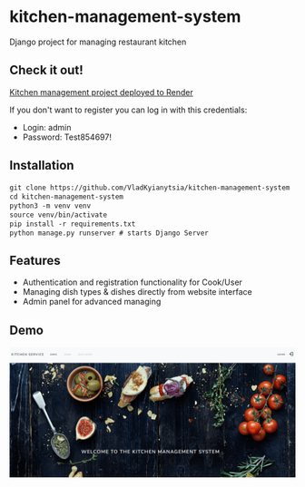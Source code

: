 # kitchen-management-system


Django project for managing restaurant kitchen

## Check it out!

[Kitchen management project deployed to Render](https://kitchen-management-system.onrender.com/)

If you don't want to register you can log in with this credentials:
* Login: admin
* Password: Test854697!

## Installation

```shell
git clone https://github.com/VladKyianytsia/kitchen-management-system
cd kitchen-management-system
python3 -m venv venv
source venv/bin/activate
pip install -r requirements.txt
python manage.py runserver # starts Django Server
```

## Features

* Authentication and registration functionality for Cook/User
* Managing dish types & dishes directly from website interface
* Admin panel for advanced managing

## Demo

![Website Interface](demo.png)